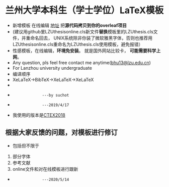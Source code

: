 # 兰州大学本科生（学士学位）LaTeX模板
* 新增模板 在线编辑 [地址](https://www.overleaf.com/project/59db22fdb5b88527e5446e25) 把**源代码拷贝到你的overleaf项目**
* (建议用github里LZUthesisonline.cls新文件**替换**模板里的LZUthesis.cls文件，并重命名回去， UNIX系统除非你装了微软雅黑字体，否则也推荐用LZUthesisonline.cls重命名为LZUthesis.cls使用模板，避免报错）
* 性感模板，在线编辑，**环境免安装**。  就是国外网站比较卡， **可能需要科学上网**。
* Any question, pls feel free contact me anytime(bhu13@lzu.edu.cn)
* For Lanzhou university undergraduate 
* 编译顺序
* XeLaTeX->BibTeX->XeLaTeX->XeLaTeX 
* 
*                  ---by suchot
*                  ---2019/4/17
* 我使用的版本是[CTEX2018](http://mirror.lzu.edu.cn/CTAN/systems/texlive/Images/)

## 根据大家反馈的问题，对模板进行修订
* 包括但不限于
1. 部分字体
2. 参考文献
3. online文件和对在线模板进行跟新
*                  ---2020/5/14
